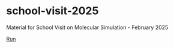 # school-visit-2025
Material for School Visit on Molecular Simulation - February 2025

[Run](https://mybinder.org/v2/gh/PabloPiaggi/school-visit-2025/HEAD?urlpath=%2Fdoc%2Ftree%2FNotebook.ipynb)

